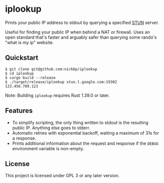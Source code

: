 # iplookup

Prints your public IP address to stdout by querying a specified [STUN](https://tools.ietf.org/html/rfc5389) server.

Useful for finding your public IP when behind a NAT or firewall. Uses an open standard that's faster and arguably safer than querying some rando's "what is my ip" website.

## Quickstart

```
$ git clone git@github.com:nickbp/iplookup
$ cd iplookup
$ cargo build --release
$ ./target/release/iplookup stun.l.google.com:19302
123.456.789.123
```

Note: Building `iplookup` requires Rust 1.39.0 or later.

## Features

- To simplify scripting, the only thing written to stdout is the resulting public IP. Anything else goes to stderr.
- Automatic retries with exponential backoff, waiting a maximum of 31s for a response.
- Prints additional information about the request and response if the `DEBUG` environment variable is non-empty.

## License

This project is licensed under GPL 3 or any later version.
